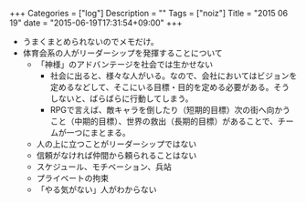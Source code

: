 +++
Categories = ["log"]
Description = ""
Tags = ["noiz"]
Title = "2015 06 19"
date = "2015-06-19T17:31:54+09:00"
+++

* うまくまとめられないのでメモだけ。
* 体育会系の人がリーダーシップを発揮することについて
	* 「神様」のアドバンテージを社会では生かせない
		* 社会に出ると、様々な人がいる。なので、会社においてはビジョンを定めるなどして、そこにいる目標・目的を定める必要がある。そうしないと、ばらばらに行動してしまう。
		* RPGで言えば、敵キャラを倒したり（短期的目標）次の街へ向かうこと（中期的目標）、世界の救出（長期的目標）があることで、チームが一つにまとまる。
	* 人の上に立つことがリーダーシップではない
	* 信頼がなければ仲間から頼られることはない
	* スケジュール、モチベーション、兵站
	* プライベートの拘束
	* 「やる気がない」人がわからない